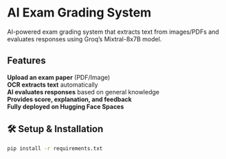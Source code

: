# AI Exam Grading System

AI-powered exam grading system that extracts text from images/PDFs and evaluates responses using Groq’s Mixtral-8x7B model.

## Features
**Upload an exam paper** (PDF/Image)  
**OCR extracts text** automatically  
**AI evaluates responses** based on general knowledge  
**Provides score, explanation, and feedback**  
**Fully deployed on Hugging Face Spaces**  

## 🛠️ Setup & Installation
```sh
pip install -r requirements.txt
